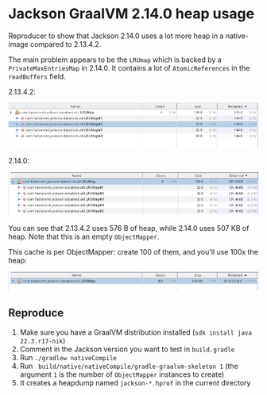 # Jackson GraalVM 2.14.0 heap usage

Reproducer to show that Jackson 2.14.0 uses a lot more heap in a native-image compared to 2.13.4.2.

The main problem appears to be the `LRUmap` which is backed by a `PrivateMaxEntriesMap` in 2.14.0. It contains a lot
of `AtomicReferences` in the `readBuffers` field.

2.13.4.2:

![](img/2.13.4.2.png)

2.14.0:

![](img/2.14.0.png)

You can see that 2.13.4.2 uses 576 B of heap, while 2.14.0 uses 507 KB of heap. Note that this is an
empty `ObjectMapper`.

This cache is per ObjectMapper: create 100 of them, and you'll use 100x the heap:

![](img/2.14.0x100.png)

## Reproduce

1. Make sure you have a GraalVM distribution installed (`sdk install java 22.3.r17-nik`)
2. Comment in the Jackson version you want to test in `build.gradle`
3. Run `./gradlew nativeCompile`
4. Run ` build/native/nativeCompile/gradle-graalvm-skeleton 1` (the argument `1` is the number of `ObjectMapper`
   instances to create)
5. It creates a heapdump named `jackson-*.hprof` in the current directory
